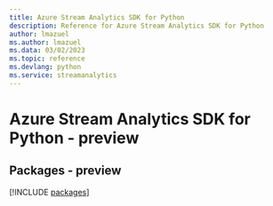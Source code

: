 ```yaml
---
title: Azure Stream Analytics SDK for Python
description: Reference for Azure Stream Analytics SDK for Python
author: lmazuel
ms.author: lmazuel
ms.data: 03/02/2023
ms.topic: reference
ms.devlang: python
ms.service: streamanalytics
---
```

# Azure Stream Analytics SDK for Python - preview
## Packages - preview
[!INCLUDE [packages](stream-analytics-index.md)]